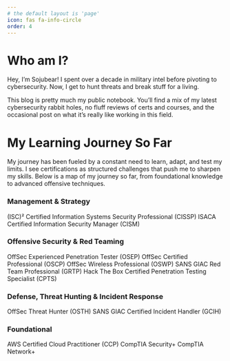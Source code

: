 ```yaml
---
# the default layout is 'page'
icon: fas fa-info-circle
order: 4
---
```


# Who am I?

Hey, I’m Sojubear! I spent over a decade in military intel before pivoting to cybersecurity. Now, I get to hunt threats and break stuff for a living.

This blog is pretty much my public notebook. You’ll find a mix of my latest cybersecurity rabbit holes, no fluff reviews of certs and courses, and the occasional post on what it’s really like working in this field.



# My Learning Journey So Far

My journey has been fueled by a constant need to learn, adapt, and test my limits. I see certifications as structured challenges that push me to sharpen my skills. Below is a map of my journey so far, from foundational knowledge to advanced offensive techniques.

### Management & Strategy
(ISC)² Certified Information Systems Security Professional (CISSP)
ISACA Certified Information Security Manager (CISM)

### Offensive Security & Red Teaming
OffSec Experienced Penetration Tester (OSEP)
OffSec Certified Professional (OSCP)
OffSec Wireless Professional (OSWP)
SANS GIAC Red Team Professional (GRTP)
Hack The Box Certified Penetration Testing Specialist (CPTS)

### Defense, Threat Hunting & Incident Response
OffSec Threat Hunter (OSTH)
SANS GIAC Certified Incident Handler (GCIH)

### Foundational
AWS Certified Cloud Practitioner (CCP)
CompTIA Security+
CompTIA Network+